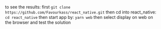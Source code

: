 to see the results:
first
```git clone  https://github.com/Favourkass/react_native.git```
then cd into react_native:
```cd react_native```
then start app by:
```yarn web```
then select display on web on the browser and test the solution
